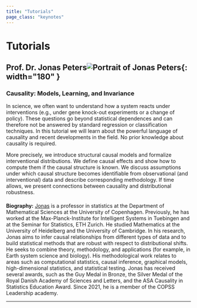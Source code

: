 ```yaml
---
title: "Tutorials"
page_class: "keynotes"
---
```


# Tutorials 

## Prof. Dr. Jonas Peters![Portrait of Jonas Peters](/images/tutorials/jonas_martin_peters_2.png){: width="180" }
### **Causality: Models, Learning, and Invariance**

In science, we often want to understand how a system reacts under interventions (e.g., under gene knock-out experiments or a change of policy). These questions go beyond statistical dependences and can therefore not be answered by standard regression or classification techniques. In this tutorial we will learn about the powerful language 
of causality and recent developments in the field. No prior knowledge about causality is required.

More precisely, we introduce structural causal models and formalize interventional distributions. We define causal effects and show how to compute them if the causal structure is known. We discuss assumptions under which causal structure becomes identifiable from observational (and interventional) data and describe corresponding methodology. If time allows, we present connections between causality and distributional robustness.

#### 

**Biography:** [Jonas](http://web.math.ku.dk/~peters/) is a professor in statistics at the Department of Mathematical Sciences at the University of Copenhagen. Previously, he has worked at the Max-Planck-Institute for Intelligent Systems in Tuebingen and at the Seminar for Statistics, ETH Zurich. He studied Mathematics at the University of Heidelberg and the University of Cambridge. In his 
research, Jonas aims to infer causal relationships from different types of data and to build statistical methods that are robust with respect to distributional shifts. He seeks to combine theory, methodology, and applications (for example, in Earth system science and biology). His methodological work relates to areas such as computational statistics, 
causal inference, graphical models, high-dimensional statistics, and statistical testing. Jonas has received several awards, such as the Guy Medal in Bronze, the Silver Medal of the Royal Danish Academy of Sciences and Letters, and the ASA Causality in Statistics Education Award. Since 2021, he is a member of the COPSS Leadership academy.

***
